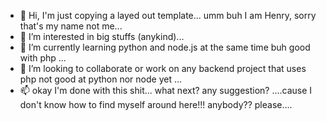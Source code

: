 - 👋 Hi, I'm just copying a layed out template... umm buh I am Henry, sorry that's my name not me...
- 👀 I’m interested in big stuffs (anykind)...
- 🌱 I’m currently learning python and node.js at the same time buh good with php ...
- 💞️ I’m looking to collaborate or work on any backend project that uses php not good at python nor node yet ...
- 📫 okay I'm done with this shit... what next? any suggestion? ....cause I don't know how to find myself around here!!! anybody?? please....

<!---
anonymousletter/anonymousletter is a ✨ special ✨ repository because its `README.md` (this file) appears on your GitHub profile.
You can click the Preview link to take a look at your changes.
--->

